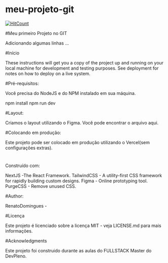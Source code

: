 
# meu-projeto-git

[![HitCount](http://hits.dwyl.com/{RenatoDomingues}/{https://github.com/RenatoDomingues/meu-projeto-git}.svg)](http://hits.dwyl.com/{RenatoDomingues}/{https://github.com/RenatoDomingues/meu-projeto-git})

#Meu primeiro Projeto no GIT

  Adicionando algumas linhas ...

#Início

These instructions will get you a copy of the project up and running on your local machine for development and testing
purposes. See deployment for notes on how to deploy on a live system.

#Pré-requisitos:

Você precisa do NodeJS e do NPM instalado em sua máquina.

npm install
npm run dev

#Layout:

Criamos o layout utilizando o Figma. Você pode encontrar o arquivo aqui.

#Colocando em produção:

Este projeto pode ser colocado em produção utilizando o Vercel(sem configurações extras).

#
Construído com:

NextJS -The React Framework.
TailwindCSS - A utility-first CSS framework for rapidly building custom designs.
Figma - Online prototyping tool.
PurgeCSS - Remove unused CSS.

#Author:

RenatoDomingues -

#Licença

Este projeto é licenciado sobre a licença MIT - veja LICENSE.md para mais informações.

#Acknowledgments

Este projeto foi construido durante as aulas do FULLSTACK Master do DevPleno.
